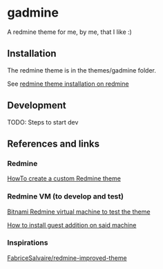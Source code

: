 # gadmine

A redmine theme for me, by me, that I like :)

## Installation

The redmine theme is in the themes/gadmine folder.

See [redmine theme installation on redmine](http://www.redmine.org/projects/redmine/wiki/Themes)

## Development

TODO: Steps to start dev

## References and links

### Redmine

[HowTo create a custom Redmine theme](http://www.redmine.org/projects/redmine/wiki/HowTo_create_a_custom_Redmine_theme) 

### Redmine VM (to develop and test)

[Bitnami Redmine virtual machine to test the theme](https://bitnami.com/stack/redmine )

[How to install guest addition on said machine](https://docs.bitnami.com/virtual-machine/faq/#how-to-install-virtualbox-guest-additions-on-bitnami-virtual-machines)

### Inspirations

[FabriceSalvaire/redmine-improved-theme](https://github.com/FabriceSalvaire/redmine-improved-theme)